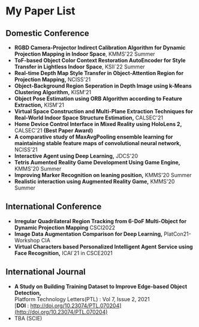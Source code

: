 # My Paper List

## Domestic Conference

- **RGBD Camera-Projector Indirect Calibration Algorithm for Dynamic Projection Mapping in Indoor Space**, KMMS'22 Summer
- **ToF-based Object Color Context Restoration AutoEncoder for Style Transfer in Lightless Indoor Space**, KSII`22 Summer
- **Real-time Depth Map Style Transfer in Object-Attention Region for Projection Mapping,** NCISS'21
- **Object-Background Region Seperation in Depth Image using k-Means Clustering Algorithm,** KISM'21
- **Object Pose Estimation using ORB Algorithm according to Feature Extraction,** KISM'21
- **Virtual Space Construction and Multi-Plane Extraction Techniques for Real-World Indoor Space Structure Estimation,** CALSEC'21
- **Home Device Control Interface in Mixed Reality using HoloLens 2,** CALSEC'21 **(Best Paper Award)**
- **A comparative study of MaxAvgPooling ensemble learning for maintaining stable feature maps of convolutional neural network,** NCISS'21
- **Interactive Agent using Deep Learning,** JDCS'20
- **Tetris Aumented Reality Game Development Using Game Engine,** KMMS'20 Summer
- **Improving Marker Recognition on leaning position,** KMMS'20 Summer
- **Realistic interaction using Augmented Reality Game,** KMMS'20 Summer

## International Conference

- **Irregular Quadrilateral Region Tracking from 6-DoF Multi-Object for Dynamic Projection Mapping** CSCI2022
- **Image Data Augmentation Comparison for Deep Learning,** PlatCon21-Workshop CIA
- **Virtual Characters based Personalized Intelligent Agent Service using Face Recognition,** ICAI`21 in CSCE2021

## International Journal

- **A Study on Building Training Dataset to Improve Edge-based Object Detection,** <br>Platform Technology Letters(PTL) : Vol 7, Issue 2, 2021<br> [**DOI** : http://doi.org/10.23074/PTL.070204](http://doi.org/10.23074/PTL.070204)
- TBA (SCIE)
